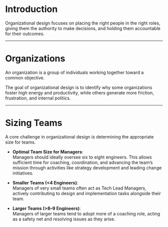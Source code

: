 # Introduction

Organizational design focuses on placing the right people in the right roles, giving them the authority to make decisions, and holding them accountable for their outcomes.

---

# Organizations

An organization is a group of individuals working together toward a common objective.

The goal of organizational design is to identify why some organizations foster high energy and productivity, while others generate more friction, frustration, and internal politics.

---

# Sizing Teams

A core challenge in organizational design is determining the appropriate size for teams.

- **Optimal Team Size for Managers**:  
  Managers should ideally oversee six to eight engineers. This allows sufficient time for coaching, coordination, and advancing the team’s mission through activities like strategy development and leading change initiatives.

- **Smaller Teams (<4 Engineers)**:  
  Managers of very small teams often act as Tech Lead Managers, actively contributing to design and implementation tasks alongside their team.

- **Larger Teams (>8–9 Engineers)**:  
  Managers of larger teams tend to adopt more of a coaching role, acting as a safety net and resolving issues as they arise.
